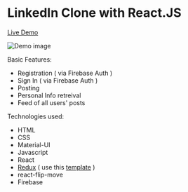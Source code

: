 # LinkedIn Clone with React.JS

<a href="https://linkedin-clone-ea448.web.app/">Live Demo</a>

<img src="https://github.com/ahmadrazach/linkedin-clone/blob/master/src/files/App%20demo.gif" alt="Demo image"/>

Basic Features:
 
- Registration ( via Firebase Auth )
- Sign In ( via Firebase Auth )
- Posting
- Personal Info retreival
- Feed of all users' posts

Technologies used:

- HTML
- CSS
- Material-UI
- Javascript
- React
- <a href="https://redux.js.org/tutorials/quick-start">Redux</a> ( use this <a href="https://github.com/reduxjs/cra-template-redux">template</a> )
- react-flip-move
- Firebase

